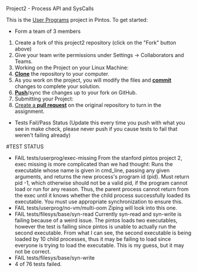  Project2 - Process API and SysCalls

This is the [User Programs][userprog] project in Pintos. To get started:

- Form a team of 3 members

1. Create a fork of this project2 repository (click on the "Fork" button above)
1. Give your team write permissions under Settings -> Collaborators and Teams.
1. Working on the Project on your Linux Machine:
  2. [**Clone**][ref-clone] the repository to your computer.
  2. As you work on the project, you will modify the files and [**commit**][ref-commit] changes to complete your solution.
  2. [**Push**][ref-push]/sync the changes up to your fork on GitHub.
1. Submitting your Project:
  2. [Create a **pull request**][pull-request] on the original repository to turn in the assignment.

- Tests Fail/Pass Status (Update this every time you push with what you see in make check,
please never push if you cause tests to fail that weren't failing already)

#TEST STATUS
- FAIL tests/userprog/exec-missing
From the stanford pintos project 2, exec missing is more complicated than we had thought:
Runs the executable whose name is given in cmd_line, passing any given arguments, and returns the new process's program id (pid). Must return pid -1, which otherwise should not be a valid pid, if the program cannot load or run for any reason. Thus, the parent process cannot return from the exec until it knows whether the child process successfully loaded its executable. You must use appropriate synchronization to ensure this.
- FAIL tests/userprog/no-vm/multi-oom
Ziping will look into this one.
- FAIL tests/filesys/base/syn-read
Currently syn-read and syn-write is failing because of a weird issue. The pintos loads two executables, however the test is failing 
since pintos is unable to actually run the second executable. From what I can see, the second executable is being loaded by 10 child processes, thus it may be failing to load since everyone is trying to load the executable. This is my guess, but it may not be correct.
- FAIL tests/filesys/base/syn-write
- 4 of 76 tests failed.




<!-- Links -->
[userprog]: https://web.stanford.edu/class/cs140/projects/pintos/pintos_3.html#SEC32
[forking]: https://guides.github.com/activities/forking/
[ref-clone]: http://gitref.org/creating/#clone
[ref-commit]: http://gitref.org/basic/#commit
[ref-push]: http://gitref.org/remotes/#push
[pull-request]: https://help.github.com/articles/creating-a-pull-request
[raw]: https://raw.githubusercontent.com/education/guide/master/docs/forks.md
